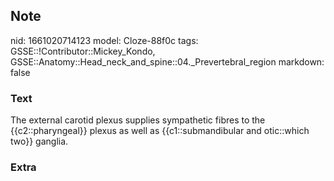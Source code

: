 ## Note
nid: 1661020714123
model: Cloze-88f0c
tags: GSSE::!Contributor::Mickey_Kondo, GSSE::Anatomy::Head_neck_and_spine::04._Prevertebral_region
markdown: false

### Text
The external carotid plexus supplies sympathetic fibres to the {{c2::pharyngeal}} plexus as well as {{c1::submandibular and otic::which two}} ganglia.

### Extra

